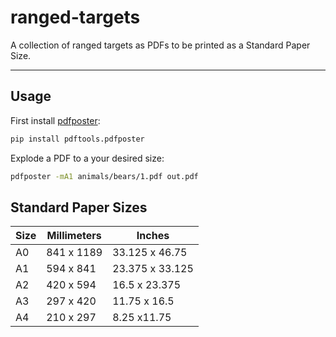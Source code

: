 ranged-targets
===

A collection of ranged targets as PDFs to be printed as a Standard Paper Size.

---

## Usage

First install [pdfposter](https://pdfposter.readthedocs.io/):
```bash
pip install pdftools.pdfposter
```

Explode a PDF to a your desired size:
```bash
pdfposter -mA1 animals/bears/1.pdf out.pdf
```

## Standard Paper Sizes

| Size | Millimeters | Inches          |
|------|-------------|-----------------|
| A0   | 841 x 1189  | 33.125 x 46.75  |
| A1   | 594 x 841   | 23.375 x 33.125 |
| A2   | 420 x 594   | 16.5 x 23.375   |
| A3   | 297 x 420   | 11.75 x 16.5    |
| A4   | 210 x 297   | 8.25 x11.75     |
